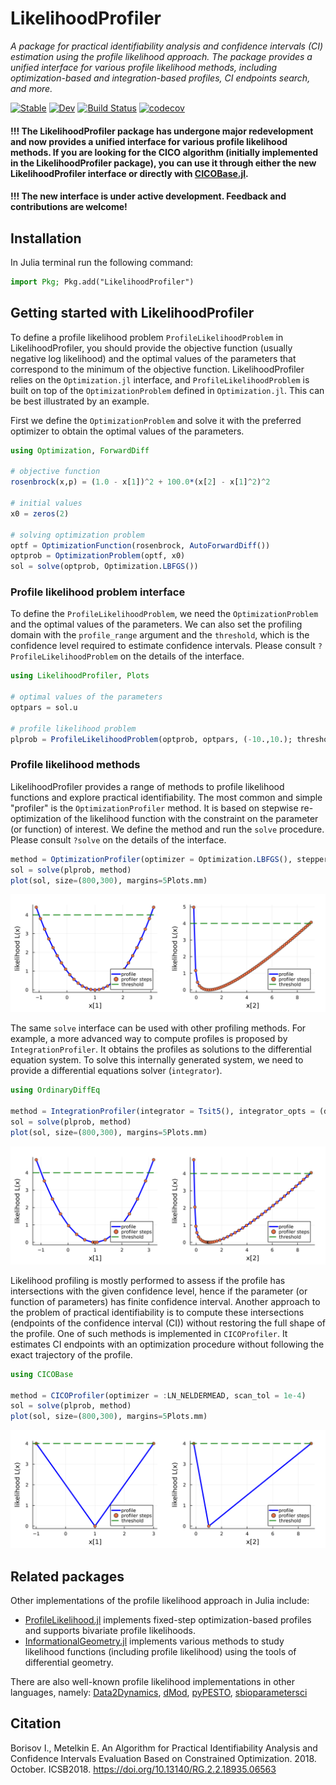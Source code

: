# LikelihoodProfiler
*A package for practical identifiability analysis and confidence intervals (CI) estimation using the profile likelihood approach. The package provides a unified interface for various profile likelihood methods, including optimization-based and integration-based profiles, CI endpoints search, and more.*

[![Stable](https://img.shields.io/badge/docs-stable-blue.svg)](https://insysbio.github.io/LikelihoodProfiler.jl/stable/)
[![Dev](https://img.shields.io/badge/docs-dev-blue.svg)](https://insysbio.github.io/LikelihoodProfiler.jl/latest)
[![Build Status](https://github.com/insysbio/LikelihoodProfiler.jl/actions/workflows/CI.yml/badge.svg?branch=master)](https://github.com/insysbio/LikelihoodProfiler.jl/actions/workflows/CI.yml?query=branch%3Amaster)
[![codecov](https://codecov.io/gh/insysbio/LikelihoodProfiler.jl/graph/badge.svg)](https://codecov.io/gh/insysbio/LikelihoodProfiler.jl)

#### !!! The LikelihoodProfiler package has undergone major redevelopment and now provides a unified interface for various profile likelihood methods. If you are looking for the CICO algorithm (initially implemented in the LikelihoodProfiler package), you can use it through either the new LikelihoodProfiler interface or directly with [CICOBase.jl](https://github.com/insysbio/CICOBase.jl).

#### !!! The new interface is under active development. Feedback and contributions are welcome! 

## Installation

In Julia terminal run the following command:

```julia
import Pkg; Pkg.add("LikelihoodProfiler")
```

## Getting started with LikelihoodProfiler

To define a profile likelihood problem `ProfileLikelihoodProblem` in LikelihoodProfiler, you should provide the objective function (usually negative log likelihood) and the optimal values of the parameters that correspond to the minimum of the objective function. LikelihoodProfiler relies on the `Optimization.jl` interface, and `ProfileLikelihoodProblem` is built on top of the `OptimizationProblem` defined in `Optimization.jl`. This can be best illustrated by an example.

First we define the `OptimizationProblem` and solve it with the preferred optimizer to obtain the optimal values of the parameters. 

```julia
using Optimization, ForwardDiff

# objective function
rosenbrock(x,p) = (1.0 - x[1])^2 + 100.0*(x[2] - x[1]^2)^2

# initial values
x0 = zeros(2)

# solving optimization problem
optf = OptimizationFunction(rosenbrock, AutoForwardDiff())
optprob = OptimizationProblem(optf, x0)
sol = solve(optprob, Optimization.LBFGS())
```

### Profile likelihood problem interface

To define the `ProfileLikelihoodProblem`, we need the `OptimizationProblem` and the optimal values of the parameters. We can also set the profiling domain with the `profile_range` argument and the `threshold`, which is the confidence level required to estimate confidence intervals. Please consult `?ProfileLikelihoodProblem` on the details of the interface.

```julia
using LikelihoodProfiler, Plots

# optimal values of the parameters
optpars = sol.u

# profile likelihood problem
plprob = ProfileLikelihoodProblem(optprob, optpars, (-10.,10.); threshold = 4.0)
```

### Profile likelihood methods

LikelihoodProfiler provides a range of methods to profile likelihood functions and explore practical identifiability. The most common and simple "profiler" is the `OptimizationProfiler` method. It is based on stepwise re-optimization of the likelihood function with the constraint on the parameter (or function) of interest. We define the method and run the `solve` procedure. Please consult `?solve` on the details of the interface.

```julia
method = OptimizationProfiler(optimizer = Optimization.LBFGS(), stepper = FixedStep(; initial_step=0.15))
sol = solve(plprob, method)
plot(sol, size=(800,300), margins=5Plots.mm)
```
![Rosenbrock optimization-based profile](https://github.com/insysbio/LikelihoodProfiler.jl/blob/master/docs/assets/rosenbrock_optimization.png)

The same `solve` interface can be used with other profiling methods. For example, a more advanced way to compute profiles is proposed by `IntegrationProfiler`. It obtains the profiles as solutions to the differential equation system. To solve this internally generated system, we need to provide a differential equations solver (`integrator`). 

```julia
using OrdinaryDiffEq

method = IntegrationProfiler(integrator = Tsit5(), integrator_opts = (dtmax=0.3,), matrix_type = :hessian)
sol = solve(plprob, method)
plot(sol, size=(800,300), margins=5Plots.mm)
```
![Rosenbrock integration-based profile](https://github.com/insysbio/LikelihoodProfiler.jl/blob/master/docs/assets/rosenbrock_integration.png)

Likelihood profiling is mostly performed to assess if the profile has intersections with the given confidence level, hence if the parameter (or function of parameters) has finite confidence interval. Another approach to the problem of practical identifiability is to compute these intersections (endpoints of the confidence interval (CI)) without restoring the full shape of the profile. One of such methods is implemented in `CICOProfiler`. It estimates CI endpoints with an optimization procedure without following the exact trajectory of the profile. 

```julia
using CICOBase

method = CICOProfiler(optimizer = :LN_NELDERMEAD, scan_tol = 1e-4)
sol = solve(plprob, method)
plot(sol, size=(800,300), margins=5Plots.mm)
```
![Rosenbrock CICO profile](https://github.com/insysbio/LikelihoodProfiler.jl/blob/master/docs/assets/rosenbrock_cico.png)

## Related packages

Other implementations of the profile likelihood approach in Julia include:
- [ProfileLikelihood.jl](https://github.com/DanielVandH/ProfileLikelihood.jl) implements fixed-step optimization-based profiles and supports bivariate profile likelihoods.
- [InformationalGeometry.jl](https://github.com/RafaelArutjunjan/InformationGeometry.jl) implements various methods to study likelihood functions (including profile likelihood) using the tools of differential geometry.

There are also well-known profile likelihood implementations in other languages, namely: [Data2Dynamics](https://github.com/Data2Dynamics/d2d), [dMod](https://github.com/dkaschek/dMod/), [pyPESTO](https://github.com/ICB-DCM/pyPESTO), [sbioparametersci](https://www.mathworks.com/help/simbio/ref/sbioparameterci.html)

## Citation

Borisov I., Metelkin E. An Algorithm for Practical Identifiability Analysis and Confidence Intervals Evaluation Based on Constrained Optimization. 2018. October. ICSB2018. https://doi.org/10.13140/RG.2.2.18935.06563
